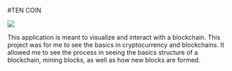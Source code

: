 #TEN COIN

![](Demo.min.gif)

This application is meant to visualize and interact with a blockchain.
This project was for me to see the basics in cryptocurrency and blockchains.
It allowed me to see the process in seeing the basics structure of a blockchain,
mining blocks, as well as how new blocks are formed.
